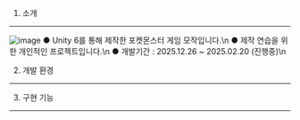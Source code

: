 1. 소개
---
![image](https://github.com/user-attachments/assets/dd0add6d-7e30-402a-9a05-5dd606a2856a)
● Unity 6를 통해 제작한 포켓몬스터 게임 모작입니다.\n
● 제작 연습을 위한 개인적인 프로젝트입니다.\n
● 개발기간 : 2025.12.26 ~ 2025.02.20 (진행중)\n

2. 개발 환경
---

3. 구현 기능
---

